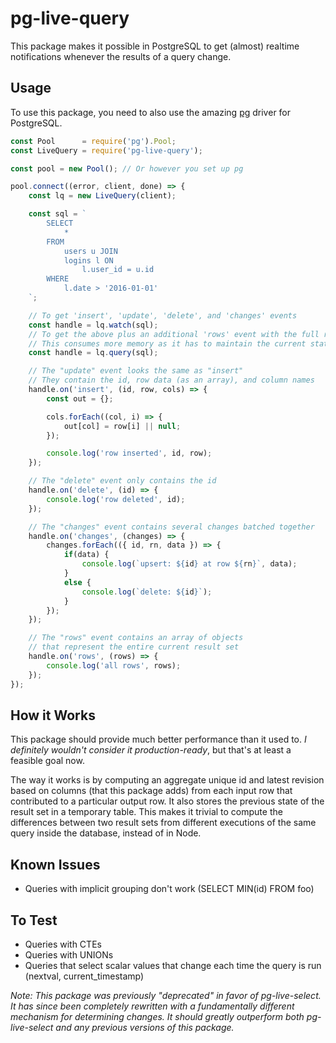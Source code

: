 # pg-live-query

This package makes it possible in PostgreSQL to get (almost) realtime notifications whenever the results of a query change.

## Usage

To use this package, you need to also use the amazing [pg](https://www.npmjs.com/package/pg) driver for PostgreSQL.

```javascript
const Pool      = require('pg').Pool;
const LiveQuery = require('pg-live-query');

const pool = new Pool(); // Or however you set up pg

pool.connect((error, client, done) => {
    const lq = new LiveQuery(client);

    const sql = `
        SELECT
            *
        FROM
            users u JOIN
            logins l ON
                l.user_id = u.id
        WHERE
            l.date > '2016-01-01'
    `;

    // To get 'insert', 'update', 'delete', and 'changes' events
    const handle = lq.watch(sql);
    // To get the above plus an additional 'rows' event with the full rowset
    // This consumes more memory as it has to maintain the current state of the rowset
    const handle = lq.query(sql);

    // The "update" event looks the same as "insert"
    // They contain the id, row data (as an array), and column names
    handle.on('insert', (id, row, cols) => {
        const out = {};

        cols.forEach((col, i) => {
            out[col] = row[i] || null;
        });

        console.log('row inserted', id, row);
    });

    // The "delete" event only contains the id
    handle.on('delete', (id) => {
        console.log('row deleted', id);
    });

    // The "changes" event contains several changes batched together
    handle.on('changes', (changes) => {
        changes.forEach(({ id, rn, data }) => {
            if(data) {
                console.log(`upsert: ${id} at row ${rn}`, data);
            }
            else {
                console.log(`delete: ${id}`);
            }
        });
    });

    // The "rows" event contains an array of objects
    // that represent the entire current result set
    handle.on('rows', (rows) => {
        console.log('all rows', rows);
    });
});
```

## How it Works

This package should provide much better performance than it used to. *I definitely wouldn't consider it production-ready*, but that's at least a feasible goal now.

The way it works is by computing an aggregate unique id and latest revision based on columns (that this package adds) from each input row that contributed to a particular output row. It also stores the previous state of the result set in a temporary table. This makes it trivial to compute the differences between two result sets from different executions of the same query inside the database, instead of in Node.

## Known Issues

- Queries with implicit grouping don't work (SELECT MIN(id) FROM foo)

## To Test

- Queries with CTEs
- Queries with UNIONs
- Queries that select scalar values that change each time the query is run (nextval, current_timestamp)

*Note: This package was previously "deprecated" in favor of pg-live-select. It has since been completely rewritten with a fundamentally different mechanism for determining changes. It should greatly outperform both pg-live-select and any previous versions of this package.*
